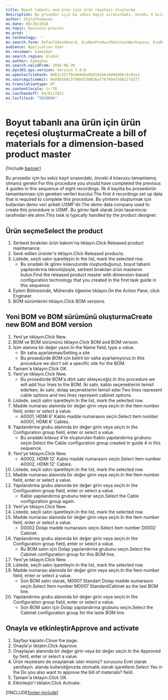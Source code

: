 ```yaml
---
title: Boyut tabanlı ana ürün için ürün reçetesi oluşturma
description: Bu prosedür için bu sekiz kayıt sırasındaki, önceki 4 kılavuzu tamamlamış olmanız gerekir.
author: ShylaThompson
ms.date: 08/29/2018
ms.topic: business-process
ms.prod: ''
ms.technology: ''
ms.search.form: DefaultDashboard, EcoResProductMaintainWorkspace, EcoResProductOpenCasesFormPart, EcoResProductDetailsExtended, BOMConsistOf, BOMTable, InventItemIdLookupSimple, HcmWorkerLookUp
audience: Application User
ms.reviewer: kamaybac
ms.search.region: Global
ms.author: kamaybac
ms.search.validFrom: 2016-06-30
ms.dyn365.ops.version: Version 7.0.0
ms.openlocfilehash: 0db1c35779a468d9a86d18eb6c849d40bc8c03a3
ms.sourcegitcommit: 0e8db169c3f90bd750826af76709ef5d621fd377
ms.translationtype: HT
ms.contentlocale: tr-TR
ms.lasthandoff: 04/01/2021
ms.locfileid: "5820094"
---
```

# <a name="create-a-bill-of-materials-for-a-dimension-based-product-master"></a><span data-ttu-id="c93a5-103">Boyut tabanlı ana ürün için ürün reçetesi oluşturma</span><span class="sxs-lookup"><span data-stu-id="c93a5-103">Create a bill of materials for a dimension-based product master</span></span>

[!include [banner](../../includes/banner.md)]

<span data-ttu-id="c93a5-104">Bu prosedür için bu sekiz kayıt sırasındaki, önceki 4 kılavuzu tamamlamış olmanız gerekir.</span><span class="sxs-lookup"><span data-stu-id="c93a5-104">For this procedure you should have completed the previous 4 guides in this sequence of eight recordings.</span></span> <span data-ttu-id="c93a5-105">İlk 4 kayıtta bu prosedürün tamamlanması için gereken verileri kurulur.</span><span class="sxs-lookup"><span data-stu-id="c93a5-105">The first 4 recordings set up data that is required to complete this procedure.</span></span> <span data-ttu-id="c93a5-106">Bu yöntemi oluşturmak için kullanılan demo veri şirketi USMF'dir.</span><span class="sxs-lookup"><span data-stu-id="c93a5-106">The demo data company used to create this procedure is USMF.</span></span> <span data-ttu-id="c93a5-107">Bu görev tipik olarak ürün tasarımcısı tarafından ele alınır.</span><span class="sxs-lookup"><span data-stu-id="c93a5-107">This task is typically handled by the product designer.</span></span>


## <a name="select-the-product"></a><span data-ttu-id="c93a5-108">Ürün seçme</span><span class="sxs-lookup"><span data-stu-id="c93a5-108">Select the product</span></span>
1. <span data-ttu-id="c93a5-109">Serbest bırakılan ürün bakımı'na tıklayın.</span><span class="sxs-lookup"><span data-stu-id="c93a5-109">Click Released product maintenance.</span></span>
2. <span data-ttu-id="c93a5-110">Sevk edilen ürünler'e tıklayın.</span><span class="sxs-lookup"><span data-stu-id="c93a5-110">Click Released products.</span></span>
3. <span data-ttu-id="c93a5-111">Listede, seçili satırı işaretleyin.</span><span class="sxs-lookup"><span data-stu-id="c93a5-111">In the list, mark the selected row.</span></span>
    * <span data-ttu-id="c93a5-112">Bu sıradaki ilk görev kılavuzunda oluşturduğunuz, boyut tabanlı yapılandırma teknolojisiyle, serbest bırakılan ürün mastarını bulun.</span><span class="sxs-lookup"><span data-stu-id="c93a5-112">Find the released product master with dimension-based configuration technology that you created in the first task guide in this sequence.</span></span>  
4. <span data-ttu-id="c93a5-113">Eylem Bölmesinde, Mühendis öğesine tıklayın.</span><span class="sxs-lookup"><span data-stu-id="c93a5-113">On the Action Pane, click Engineer.</span></span>
5. <span data-ttu-id="c93a5-114">BOM sürümlerini tıklayın.</span><span class="sxs-lookup"><span data-stu-id="c93a5-114">Click BOM versions.</span></span>

## <a name="create-new-bom-and-bom-version"></a><span data-ttu-id="c93a5-115">Yeni BOM ve BOM sürümünü oluşturma</span><span class="sxs-lookup"><span data-stu-id="c93a5-115">Create new BOM and BOM version</span></span>
1. <span data-ttu-id="c93a5-116">Yeni'ye tıklayın.</span><span class="sxs-lookup"><span data-stu-id="c93a5-116">Click New.</span></span>
2. <span data-ttu-id="c93a5-117">BOM ve BOM sürümünü tıklayın.</span><span class="sxs-lookup"><span data-stu-id="c93a5-117">Click BOM and BOM version.</span></span>
3. <span data-ttu-id="c93a5-118">İsim alanına bir değer yazın.</span><span class="sxs-lookup"><span data-stu-id="c93a5-118">In the Name field, type a value.</span></span>
    * <span data-ttu-id="c93a5-119">Bir saha ayarlanması</span><span class="sxs-lookup"><span data-stu-id="c93a5-119">Setting a site</span></span>  
    * <span data-ttu-id="c93a5-120">Bu prosedürde BOM için belirli bir saha ayarlamıyoruz.</span><span class="sxs-lookup"><span data-stu-id="c93a5-120">In this procedure we don't set a specific site for the BOM.</span></span>  
4. <span data-ttu-id="c93a5-121">Tamam'a tıklayın.</span><span class="sxs-lookup"><span data-stu-id="c93a5-121">Click OK.</span></span>
5. <span data-ttu-id="c93a5-122">Yeni'ye tıklayın.</span><span class="sxs-lookup"><span data-stu-id="c93a5-122">Click New.</span></span>
    * <span data-ttu-id="c93a5-123">Bu prosedürde BOM'a dört satır ekleyeceğiz.</span><span class="sxs-lookup"><span data-stu-id="c93a5-123">In this procedure we will add four lines to the BOM.</span></span> <span data-ttu-id="c93a5-124">İki satır, kablo seçeneklerini temsil ederken; iki satır, dolap seçeneklerini temsil eder.</span><span class="sxs-lookup"><span data-stu-id="c93a5-124">Two lines represent cable options and two lines represent cabinet options.</span></span>  
6. <span data-ttu-id="c93a5-125">Listede, seçili satırı işaretleyin.</span><span class="sxs-lookup"><span data-stu-id="c93a5-125">In the list, mark the selected row.</span></span>
7. <span data-ttu-id="c93a5-126">Madde numarası alanında bir değer girin veya seçin.</span><span class="sxs-lookup"><span data-stu-id="c93a5-126">In the Item number field, enter or select a value.</span></span>
    * <span data-ttu-id="c93a5-127">A0001, HDMI 6' Kablo madde numarasını seçin.</span><span class="sxs-lookup"><span data-stu-id="c93a5-127">Select item number A0001, HDMI 6' Cables.</span></span>  
8. <span data-ttu-id="c93a5-128">Yapılandırma grubu alanında bir değer girin veya seçin.</span><span class="sxs-lookup"><span data-stu-id="c93a5-128">In the Configuration group field, enter or select a value.</span></span>
    * <span data-ttu-id="c93a5-129">Bu sıradaki kılavuz 4'te oluşturulan Kablo yapılandırma grubunu seçin.</span><span class="sxs-lookup"><span data-stu-id="c93a5-129">Select the Cable configuration group created in guide 4 in this sequence.</span></span>  
9. <span data-ttu-id="c93a5-130">Yeni'ye tıklayın.</span><span class="sxs-lookup"><span data-stu-id="c93a5-130">Click New.</span></span>
    * <span data-ttu-id="c93a5-131">A0002, HDMI 12' Kablo madde numarasını seçin.</span><span class="sxs-lookup"><span data-stu-id="c93a5-131">Select item number A0002, HDMI 12' Cables.</span></span>  
10. <span data-ttu-id="c93a5-132">Listede, seçili satırı işaretleyin.</span><span class="sxs-lookup"><span data-stu-id="c93a5-132">In the list, mark the selected row.</span></span>
11. <span data-ttu-id="c93a5-133">Madde numarası alanında bir değer girin veya seçin.</span><span class="sxs-lookup"><span data-stu-id="c93a5-133">In the Item number field, enter or select a value.</span></span>
12. <span data-ttu-id="c93a5-134">Yapılandırma grubu alanında bir değer girin veya seçin.</span><span class="sxs-lookup"><span data-stu-id="c93a5-134">In the Configuration group field, enter or select a value.</span></span>
    * <span data-ttu-id="c93a5-135">Kablo yapılandırma grubunu tekrar seçin.</span><span class="sxs-lookup"><span data-stu-id="c93a5-135">Select the Cable configuration group again.</span></span>  
13. <span data-ttu-id="c93a5-136">Yeni'ye tıklayın.</span><span class="sxs-lookup"><span data-stu-id="c93a5-136">Click New.</span></span>
14. <span data-ttu-id="c93a5-137">Listede, seçili satırı işaretleyin.</span><span class="sxs-lookup"><span data-stu-id="c93a5-137">In the list, mark the selected row.</span></span>
15. <span data-ttu-id="c93a5-138">Madde numarası alanında bir değer girin veya seçin.</span><span class="sxs-lookup"><span data-stu-id="c93a5-138">In the Item number field, enter or select a value.</span></span>
    * <span data-ttu-id="c93a5-139">D0002 Dolap madde numarasını seçin.</span><span class="sxs-lookup"><span data-stu-id="c93a5-139">Select item number D0002 Cabinet.</span></span>  
16. <span data-ttu-id="c93a5-140">Yapılandırma grubu alanında bir değer girin veya seçin.</span><span class="sxs-lookup"><span data-stu-id="c93a5-140">In the Configuration group field, enter or select a value.</span></span>
    * <span data-ttu-id="c93a5-141">Bu BOM satırı için Dolap yapılandırma grubunu seçin.</span><span class="sxs-lookup"><span data-stu-id="c93a5-141">Select the Cabinet configuration group for this BOM line.</span></span>  
17. <span data-ttu-id="c93a5-142">Yeni'ye tıklayın.</span><span class="sxs-lookup"><span data-stu-id="c93a5-142">Click New.</span></span>
18. <span data-ttu-id="c93a5-143">Listede, seçili satırı işaretleyin.</span><span class="sxs-lookup"><span data-stu-id="c93a5-143">In the list, mark the selected row.</span></span>
19. <span data-ttu-id="c93a5-144">Madde numarası alanında bir değer girin veya seçin.</span><span class="sxs-lookup"><span data-stu-id="c93a5-144">In the Item number field, enter or select a value.</span></span>
    * <span data-ttu-id="c93a5-145">Son BOM satırı olarak, M0007 Standart Dolap madde numarasını seçin.</span><span class="sxs-lookup"><span data-stu-id="c93a5-145">Select Item number M0007 StandardCabinet as the last BOM line.</span></span>  
20. <span data-ttu-id="c93a5-146">Yapılandırma grubu alanında bir değer girin veya seçin.</span><span class="sxs-lookup"><span data-stu-id="c93a5-146">In the Configuration group field, enter or select a value.</span></span>
    * <span data-ttu-id="c93a5-147">Son BOM satırı için Dolap yapılandırma grubunu seçin.</span><span class="sxs-lookup"><span data-stu-id="c93a5-147">Select the Cabinet configuration group for the laste BOM line.</span></span>  

## <a name="approve-and-activate"></a><span data-ttu-id="c93a5-148">Onayla ve etkinleştir</span><span class="sxs-lookup"><span data-stu-id="c93a5-148">Approve and activate</span></span>
1. <span data-ttu-id="c93a5-149">Sayfayı kapatın.</span><span class="sxs-lookup"><span data-stu-id="c93a5-149">Close the page.</span></span>
2. <span data-ttu-id="c93a5-150">Onayla’yı tıklatın.</span><span class="sxs-lookup"><span data-stu-id="c93a5-150">Click Approve.</span></span>
3. <span data-ttu-id="c93a5-151">Onaylayan alanında bir değer girin veya bir değer seçin.</span><span class="sxs-lookup"><span data-stu-id="c93a5-151">In the Approved by field, enter or select a value.</span></span>
4. <span data-ttu-id="c93a5-152">Ürün reçetesini de onaylamak ister misiniz? sorusunu Evet olarak yanıtlayın. alanda kullandığınızda otomatik olarak işaretlenir.</span><span class="sxs-lookup"><span data-stu-id="c93a5-152">Select Yes in the Do you also want to approve the bill of materials? field.</span></span>
5. <span data-ttu-id="c93a5-153">Tamam'a tıklayın.</span><span class="sxs-lookup"><span data-stu-id="c93a5-153">Click OK.</span></span>
6. <span data-ttu-id="c93a5-154">Etkinleştir'i tıklatın.</span><span class="sxs-lookup"><span data-stu-id="c93a5-154">Click Activate.</span></span>



[!INCLUDE[footer-include](../../../includes/footer-banner.md)]